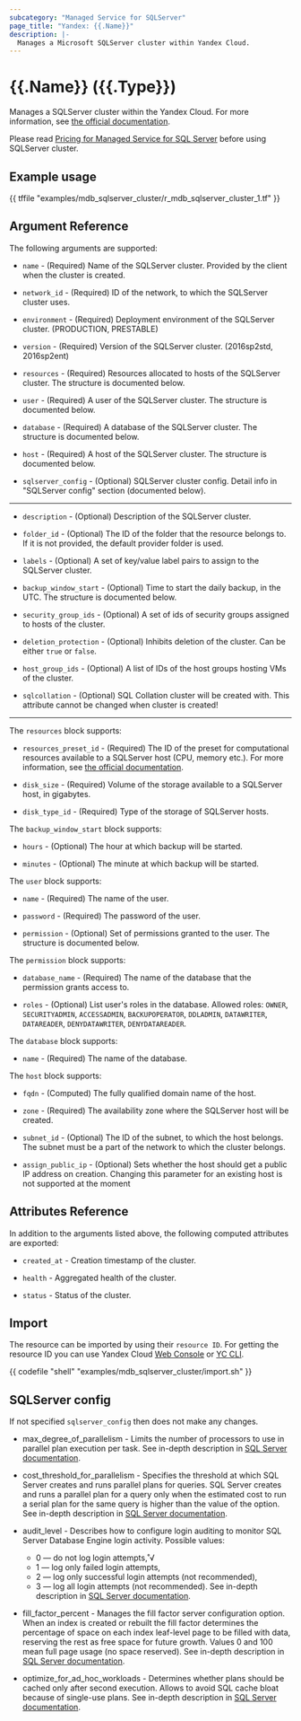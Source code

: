 ```yaml
---
subcategory: "Managed Service for SQLServer"
page_title: "Yandex: {{.Name}}"
description: |-
  Manages a Microsoft SQLServer cluster within Yandex Cloud.
---
```


# {{.Name}} ({{.Type}})

Manages a SQLServer cluster within the Yandex Cloud. For more information, see [the official documentation](https://yandex.cloud/docs/managed-sqlserver/).

Please read [Pricing for Managed Service for SQL Server](https://yandex.cloud/docs/managed-sqlserver/pricing#prices) before using SQLServer cluster.

## Example usage

{{ tffile "examples/mdb_sqlserver_cluster/r_mdb_sqlserver_cluster_1.tf" }}

## Argument Reference

The following arguments are supported:

* `name` - (Required) Name of the SQLServer cluster. Provided by the client when the cluster is created.

* `network_id` - (Required) ID of the network, to which the SQLServer cluster uses.

* `environment` - (Required) Deployment environment of the SQLServer cluster. (PRODUCTION, PRESTABLE)

* `version` - (Required) Version of the SQLServer cluster. (2016sp2std, 2016sp2ent)

* `resources` - (Required) Resources allocated to hosts of the SQLServer cluster. The structure is documented below.

* `user` - (Required) A user of the SQLServer cluster. The structure is documented below.

* `database` - (Required) A database of the SQLServer cluster. The structure is documented below.

* `host` - (Required) A host of the SQLServer cluster. The structure is documented below.

* `sqlserver_config` - (Optional) SQLServer cluster config. Detail info in "SQLServer config" section (documented below).

---

* `description` - (Optional) Description of the SQLServer cluster.

* `folder_id` - (Optional) The ID of the folder that the resource belongs to. If it is not provided, the default provider folder is used.

* `labels` - (Optional) A set of key/value label pairs to assign to the SQLServer cluster.

* `backup_window_start` - (Optional) Time to start the daily backup, in the UTC. The structure is documented below.

* `security_group_ids` - (Optional) A set of ids of security groups assigned to hosts of the cluster.

* `deletion_protection` - (Optional) Inhibits deletion of the cluster. Can be either `true` or `false`.

* `host_group_ids` - (Optional) A list of IDs of the host groups hosting VMs of the cluster.

* `sqlcollation` - (Optional) SQL Collation cluster will be created with. This attribute cannot be changed when cluster is created!

---

The `resources` block supports:

* `resources_preset_id` - (Required) The ID of the preset for computational resources available to a SQLServer host (CPU, memory etc.). For more information, see [the official documentation](https://yandex.cloud/docs/managed-sqlserver/concepts/instance-types).

* `disk_size` - (Required) Volume of the storage available to a SQLServer host, in gigabytes.

* `disk_type_id` - (Required) Type of the storage of SQLServer hosts.

The `backup_window_start` block supports:

* `hours` - (Optional) The hour at which backup will be started.

* `minutes` - (Optional) The minute at which backup will be started.

The `user` block supports:

* `name` - (Required) The name of the user.

* `password` - (Required) The password of the user.

* `permission` - (Optional) Set of permissions granted to the user. The structure is documented below.

The `permission` block supports:

* `database_name` - (Required) The name of the database that the permission grants access to.

* `roles` - (Optional) List user's roles in the database. Allowed roles: `OWNER`, `SECURITYADMIN`, `ACCESSADMIN`, `BACKUPOPERATOR`, `DDLADMIN`, `DATAWRITER`, `DATAREADER`, `DENYDATAWRITER`, `DENYDATAREADER`.

The `database` block supports:

* `name` - (Required) The name of the database.

The `host` block supports:

* `fqdn` - (Computed) The fully qualified domain name of the host.

* `zone` - (Required) The availability zone where the SQLServer host will be created.

* `subnet_id` - (Optional) The ID of the subnet, to which the host belongs. The subnet must be a part of the network to which the cluster belongs.

* `assign_public_ip` - (Optional) Sets whether the host should get a public IP address on creation. Changing this parameter for an existing host is not supported at the moment

## Attributes Reference

In addition to the arguments listed above, the following computed attributes are exported:

* `created_at` - Creation timestamp of the cluster.

* `health` - Aggregated health of the cluster.

* `status` - Status of the cluster.


## Import

The resource can be imported by using their `resource ID`. For getting the resource ID you can use Yandex Cloud [Web Console](https://console.yandex.cloud) or [YC CLI](https://yandex.cloud/docs/cli/quickstart).

{{ codefile "shell" "examples/mdb_sqlserver_cluster/import.sh" }}


## SQLServer config

If not specified `sqlserver_config` then does not make any changes.

* max_degree_of_parallelism - Limits the number of processors to use in parallel plan execution per task. See in-depth description in [SQL Server documentation](https://docs.microsoft.com/en-us/sql/database-engine/configure-windows/configure-the-max-degree-of-parallelism-server-configuration-option?view=sql-server-2016).

* cost_threshold_for_parallelism - Specifies the threshold at which SQL Server creates and runs parallel plans for queries. SQL Server creates and runs a parallel plan for a query only when the estimated cost to run a serial plan for the same query is higher than the value of the option. See in-depth description in [SQL Server documentation](https://docs.microsoft.com/en-us/sql/database-engine/configure-windows/configure-the-cost-threshold-for-parallelism-server-configuration-option?view=sql-server-2016).

* audit_level - Describes how to configure login auditing to monitor SQL Server Database Engine login activity. Possible values:
  - 0 — do not log login attempts,˚√
  - 1 — log only failed login attempts,
  - 2 — log only successful login attempts (not recommended),
  - 3 — log all login attempts (not recommended). See in-depth description in [SQL Server documentation](https://docs.microsoft.com/en-us/sql/ssms/configure-login-auditing-sql-server-management-studio?view=sql-server-2016).

* fill_factor_percent - Manages the fill factor server configuration option. When an index is created or rebuilt the fill factor determines the percentage of space on each index leaf-level page to be filled with data, reserving the rest as free space for future growth. Values 0 and 100 mean full page usage (no space reserved). See in-depth description in [SQL Server documentation](https://docs.microsoft.com/en-us/sql/database-engine/configure-windows/configure-the-fill-factor-server-configuration-option?view=sql-server-2016).
* optimize_for_ad_hoc_workloads - Determines whether plans should be cached only after second execution. Allows to avoid SQL cache bloat because of single-use plans. See in-depth description in [SQL Server documentation](https://docs.microsoft.com/en-us/sql/database-engine/configure-windows/optimize-for-ad-hoc-workloads-server-configuration-option?view=sql-server-2016).
